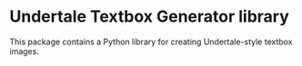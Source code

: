 # Undertale Textbox Generator library

This package contains a Python library for creating Undertale-style textbox images.

